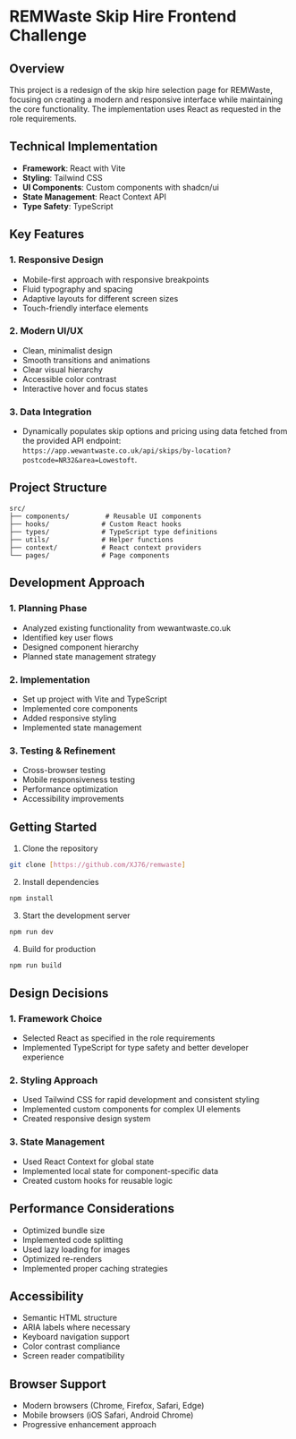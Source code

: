 # REMWaste Skip Hire Frontend Challenge

## Overview
This project is a redesign of the skip hire selection page for REMWaste, focusing on creating a modern and responsive interface while maintaining the core functionality. The implementation uses React as requested in the role requirements.

## Technical Implementation
- **Framework**: React with Vite
- **Styling**: Tailwind CSS
- **UI Components**: Custom components with shadcn/ui
- **State Management**: React Context API
- **Type Safety**: TypeScript

## Key Features

### 1. Responsive Design
- Mobile-first approach with responsive breakpoints
- Fluid typography and spacing
- Adaptive layouts for different screen sizes
- Touch-friendly interface elements

### 2. Modern UI/UX
- Clean, minimalist design
- Smooth transitions and animations
- Clear visual hierarchy
- Accessible color contrast
- Interactive hover and focus states

### 3. Data Integration
- Dynamically populates skip options and pricing using data fetched from the provided API endpoint: `https://app.wewantwaste.co.uk/api/skips/by-location?postcode=NR32&area=Lowestoft`.

## Project Structure
```
src/
├── components/         # Reusable UI components
├── hooks/             # Custom React hooks
├── types/             # TypeScript type definitions
├── utils/             # Helper functions
├── context/           # React context providers
└── pages/             # Page components
```

## Development Approach

### 1. Planning Phase
- Analyzed existing functionality from wewantwaste.co.uk
- Identified key user flows
- Designed component hierarchy
- Planned state management strategy

### 2. Implementation
- Set up project with Vite and TypeScript
- Implemented core components
- Added responsive styling
- Implemented state management

### 3. Testing & Refinement
- Cross-browser testing
- Mobile responsiveness testing
- Performance optimization
- Accessibility improvements

## Getting Started

1. Clone the repository
```bash
git clone [https://github.com/XJ76/remwaste]
```

2. Install dependencies
```bash
npm install
```

3. Start the development server
```bash
npm run dev
```

4. Build for production
```bash
npm run build
```

## Design Decisions

### 1. Framework Choice
- Selected React as specified in the role requirements
- Implemented TypeScript for type safety and better developer experience

### 2. Styling Approach
- Used Tailwind CSS for rapid development and consistent styling
- Implemented custom components for complex UI elements
- Created responsive design system

### 3. State Management
- Used React Context for global state
- Implemented local state for component-specific data
- Created custom hooks for reusable logic

## Performance Considerations
- Optimized bundle size
- Implemented code splitting
- Used lazy loading for images
- Optimized re-renders
- Implemented proper caching strategies

## Accessibility
- Semantic HTML structure
- ARIA labels where necessary
- Keyboard navigation support
- Color contrast compliance
- Screen reader compatibility

## Browser Support
- Modern browsers (Chrome, Firefox, Safari, Edge)
- Mobile browsers (iOS Safari, Android Chrome)
- Progressive enhancement approach

